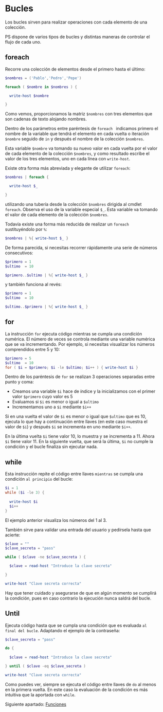 # Bucles

Los bucles sirven para realizar operaciones con cada elemento de una colección.

PS dispone de varios tipos de bucles y distintas maneras de controlar el flujo de cada uno.

## foreach

Recorre una colección de elementos desde el primero hasta el último:

```powershell
$nombres = ('Pablo','Pedro','Pepe')

foreach ( $nombre in $nombres ) {

  write-host $nombre

}
```
Como vemos, proporcionamos la matriz `$nombres` con tres elementos que son cadenas de texto alojando nombres. 

Dentro de los parámetros entre paréntesis de `foreach ` indicamos primero el nombre de la variable que tendrá el elemento en cada vuelta o iteración `$nombre` seguido de `in` y después el nombre de la colección `$nombres`.

Esta variable `$nombre` va tomando su nuevo valor en cada vuelta por el valor de cada elemento de la colección `$nombres`, y como resultado escribe el valor de los tres elementos, uno en cada línea con `write-host`.

Existe otra forma más abreviada y elegante de utilizar `foreach`:
```powershell
$nombres | foreach {

  write-host $_

}
```
utilizando una tubería desde la colección `$nombres` dirigida al cmdlet `foreach`. Observa el uso de la variable especial `$_`. Esta variable va tomando el valor de cada elemento de la colección `$nombres`.

Todavía existe una forma más reducida de realizar un `foreach` sustituyéndolo por `%`:
```powershell
$nombres | %{ write-host $_ }
```
De forma parecida, si necesitas recorrer rápidamente una serie de números consecutivos:
```powershell
$primero = 1
$ultimo  = 10

$primero..$ultimo | %{ write-host $_ }
```
y también funciona al revés:
```powershell
$primero = 1
$ultimo  = 10

$ultimo..$primero | %{ write-host $_ }
```

## for
La instrucción `for` ejecuta código mientras se cumpla una condición numérica. El número de veces se controla mediante una variable numérica que se va incrementando. Por ejemplo, si necesitas visualizar los números comprendidos entre 5 y 10:
```powershell
$primero = 5
$ultimo  = 10
for ( $i = $primero; $i -le $ultimo; $i++ ) { write-host $i }
```
Dentro de los paréntesis de `for` se realizan 3 operaciones separadas entre punto y coma:

- Creamos una variable `$i` hace de índice y la inicializamos con el primer valor `$primero` cuyo valor es 5
- Evaluamos si `$i` es menor o igual a `$ultimo`
- Incrementamos uno a `$i` mediante `$i++`

Si en una vuelta el valor de `$i` es menor o igual que `$ultimo` que es 10, ejecuta lo que hay a continuación entre llaves (en este caso muestra el valor de `$i`) y después `$i` se incrementa en uno mediante `$i++`. 

En la última vuelta `$i` tiene valor 10, lo muestra y se incrementa a 11. Ahora `$i` tiene valor 11. En la siguiente vuelta, que será la última, `$i` no cumple la condición y el bucle finaliza sin ejecutar nada.

## while
Esta instrucción repite el código entre llaves `mientras` se cumpla una condición `al principio` del bucle:
```powershell
$i = 1
while ($i -le 3) {
	
  write-host $i 
  $i++
}
```
El ejemplo anterior visualiza los números del 1 al 3.

También sirve para validar una entrada del usuario y pedírsela hasta que acierte:
```powershell
$clave = ""
$clave_secreta = "pass"

while ( $clave -ne $clave_secreta ) {

  $clave = read-host "Introduce la clave secreta"

}

write-host "Clave secreta correcta"
```
Hay que tener cuidado y asegurarse de que en algún momento se cumplirá la condición, pues en caso contrario la ejecución nunca saldrá del bucle.

## Until
Ejecuta código hasta que se cumpla una condición que es evaluada `al final del bucle`. Adaptando el ejemplo de la contraseña:
```powershell
$clave_secreta = "pass"

do {
	
  $clave = read-host "Introduce la clave secreta"

} until ( $clave -eq $clave_secreta )

write-host "Clave secreta correcta"
```
Como puedes ver, siempre se ejecuta el código entre llaves de `do` al menos en la primera vuelta. En este caso la evaluación de la condición es más intuitiva que la aportada con `while`.

Siguiente apartado: [Funciones](./c05-funciones.md#funciones)
